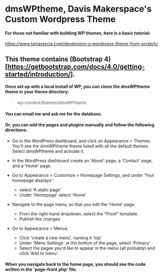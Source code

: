 
# dmsWPtheme, Davis Makerspace's Custom Wordpress Theme

#### For those not familiar with building WP themes, here is a basic tutorial:
https://www.taniarascia.com/developing-a-wordpress-theme-from-scratch/

## This theme contains (Bootstrap 4)[https://getbootstrap.com/docs/4.0/getting-started/introduction/]. 

#### Once set up with a local install of WP, you can clone the dmsWPtheme theme in your theme directory:
> wp-content/themes/dmsWPtheme

#### You can email me and ask me for the database.

#### Or, you can add the pages and plugins manually and follow the following directions:

* Go to the WordPress dashboard, and click on Appearance > Themes. You’ll see the dmsWPtheme theme listed with all the default themes. Select dmsWPtheme and activate it.

* In the WordPress dashboard create an 'About' page, a 'Contact' page, and a 'Home' page.

* Go to Appearance > Customize > Homepage Settings, and under 'Your homepage displays':
  * select 'A static page'
  * Under 'Homepage' select 'Home'

* Navigate to the page menu, so that you edit the 'Home' page.
  * From the right-hand dropdown, select the "Front" template.
  * Publish the changes

* Go to Appearance > Menus
  * Click 'create a new menu', naming it 'top'
  * Under 'Menu Settings' at the bottom of the page, select 'Primary'
  * Select the pages you'd like to appear in the menu (all probably) and click 'Add to menu'.


#### When you navigate back to the home page, you should see the code written in the 'page-front.php' file.  
